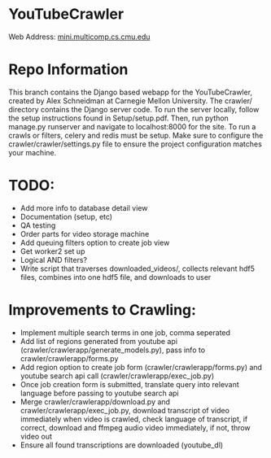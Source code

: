 # YouTubeCrawler
Web Address:
[mini.multicomp.cs.cmu.edu](http://mini.multicomp.cs.cmu.edu)
# Repo Information
This branch contains the Django based webapp for the YouTubeCrawler, created by
Alex Schneidman at Carnegie Mellon University. The crawler/ directory contains
the Django server code. To run the server locally, follow
the setup instructions found in Setup/setup.pdf. Then, run python manage.py runserver
and navigate to localhost:8000 for the site. To run a crawls or filters, celery and
redis must be setup. Make sure to configure the crawler/crawler/settings.py file to ensure
the project configuration matches your machine.

# TODO:
- Add more info to database detail view
- Documentation (setup, etc)
- QA testing
- Order parts for video storage machine
- Add queuing filters option to create job view
- Get worker2 set up
- Logical AND filters?
- Write script that traverses downloaded_videos/, collects relevant hdf5 files, combines into one 
hdf5 file, and downloads to user


# Improvements to Crawling:
- Implement multiple search terms in one job, comma seperated
- Add list of regions generated from youtube api (crawler/crawlerapp/generate_models.py), pass info to crawler/crawlerapp/forms.py
- Add region option to create job form (crawler/crawlerapp/forms.py) and youtube search api call (crawler/crawlerapp/exec_job.py)
- Once job creation form is submitted, translate query into relevant language before passing to youtube search api
- Merge crawler/crawlerapp/download.py and crawler/crawlerapp/exec_job.py, download transcript of video immediately when
video is crawled, check language of transcript, if correct, download and ffmpeg audio video immediately, if not, throw video out
- Ensure all found transcriptions are downloaded (youtube_dl)
